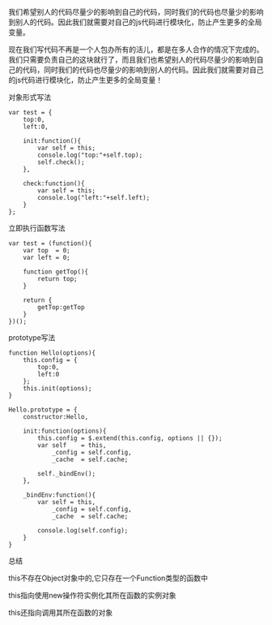 我们希望别人的代码尽量少的影响到自己的代码，同时我们的代码也尽量少的影响到别人的代码。因此我们就需要对自己的js代码进行模块化，防止产生更多的全局变量。

现在我们写代码不再是一个人包办所有的活儿，都是在多人合作的情况下完成的。我们只需要负责自己的这块就行了，而且我们也希望别人的代码尽量少的影响到自己的代码，同时我们的代码也尽量少的影响到别人的代码。因此我们就需要对自己的js代码进行模块化，防止产生更多的全局变量！

对象形式写法

```
var test = {
    top:0,
    left:0,

    init:function(){
        var self = this;
        console.log("top:"+self.top);
        self.check();
    },

    check:function(){
        var self = this;
        console.log("left:"+self.left);
    }
};
```

立即执行函数写法
```
var test = (function(){
    var top  = 0;
    var left = 0;

    function getTop(){
        return top;
    }

    return {
        getTop:getTop
    }
})();
```

prototype写法
```
function Hello(options){
    this.config = {
        top:0,
        left:0
    };
    this.init(options);
}

Hello.prototype = {
    constructor:Hello,

    init:function(options){
        this.config = $.extend(this.config, options || {});
        var self    = this,
            _config = self.config,
            _cache  = self.cache;

        self._bindEnv();
    },

    _bindEnv:function(){
        var self = this,
            _config = self.config,
            _cache  = self.cache;

        console.log(self.config);
    }
}
```

总结

this不存在Object对象中的,它只存在一个Function类型的函数中

this指向使用new操作符实例化其所在函数的实例对象

this还指向调用其所在函数的对象